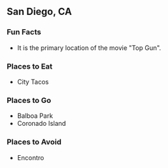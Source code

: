 ## San Diego, CA

### Fun Facts
- It is the primary location of the movie "Top Gun".

### Places to Eat
- City Tacos

### Places to Go
- Balboa Park
- Coronado Island

### Places to Avoid
- Encontro
